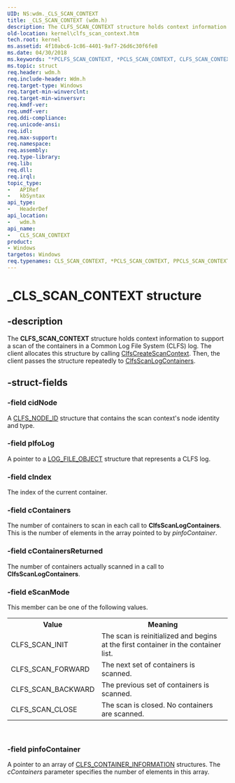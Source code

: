 ```yaml
---
UID: NS:wdm._CLS_SCAN_CONTEXT
title: _CLS_SCAN_CONTEXT (wdm.h)
description: The CLFS_SCAN_CONTEXT structure holds context information to support a scan of the containers in a Common Log File System (CLFS) log.
old-location: kernel\clfs_scan_context.htm
tech.root: kernel
ms.assetid: 4f10abc6-1c86-4401-9af7-26d6c30f6fe8
ms.date: 04/30/2018
ms.keywords: "*PCLFS_SCAN_CONTEXT, *PCLS_SCAN_CONTEXT, CLFS_SCAN_CONTEXT, CLFS_SCAN_CONTEXT structure [Kernel-Mode Driver Architecture], CLS_SCAN_CONTEXT, CLS_SCAN_CONTEXT structure [Kernel-Mode Driver Architecture], PCLFS_SCAN_CONTEXT, PCLFS_SCAN_CONTEXT structure pointer [Kernel-Mode Driver Architecture], PCLS_SCAN_CONTEXT, PCLS_SCAN_CONTEXT structure pointer [Kernel-Mode Driver Architecture], PPCLFS_SCAN_CONTEXT, PPCLFS_SCAN_CONTEXT structure pointer [Kernel-Mode Driver Architecture], PPCLS_SCAN_CONTEXT, PPCLS_SCAN_CONTEXT structure pointer [Kernel-Mode Driver Architecture], _CLS_SCAN_CONTEXT, kernel.clfs_scan_context, kstruct_a_286b1bd0-bd24-472c-be28-406269b7a687.xml, wdm/CLFS_SCAN_CONTEXT, wdm/CLS_SCAN_CONTEXT, wdm/PCLFS_SCAN_CONTEXT, wdm/PCLS_SCAN_CONTEXT, wdm/PPCLFS_SCAN_CONTEXT, wdm/PPCLS_SCAN_CONTEXT"
ms.topic: struct
req.header: wdm.h
req.include-header: Wdm.h
req.target-type: Windows
req.target-min-winverclnt: 
req.target-min-winversvr: 
req.kmdf-ver: 
req.umdf-ver: 
req.ddi-compliance: 
req.unicode-ansi: 
req.idl: 
req.max-support: 
req.namespace: 
req.assembly: 
req.type-library: 
req.lib: 
req.dll: 
req.irql: 
topic_type:
-	APIRef
-	kbSyntax
api_type:
-	HeaderDef
api_location:
-	wdm.h
api_name:
-	CLS_SCAN_CONTEXT
product:
- Windows
targetos: Windows
req.typenames: CLS_SCAN_CONTEXT, *PCLS_SCAN_CONTEXT, PPCLS_SCAN_CONTEXT
---
```


# _CLS_SCAN_CONTEXT structure


## -description


The <b>CLFS_SCAN_CONTEXT</b> structure holds context information to support a scan of the containers in a Common Log File System (CLFS) log. The client allocates this structure by calling <a href="https://msdn.microsoft.com/library/windows/hardware/ff541527">ClfsCreateScanContext</a>. Then, the client passes the structure repeatedly to <a href="https://msdn.microsoft.com/library/windows/hardware/ff541737">ClfsScanLogContainers</a>. 


## -struct-fields




### -field cidNode

A <a href="https://msdn.microsoft.com/99132138-b7ba-47a1-ac40-353d5d70db42">CLFS_NODE_ID</a> structure that contains the scan context's node identity and type.


### -field plfoLog

A pointer to a <a href="https://msdn.microsoft.com/library/windows/hardware/ff554316">LOG_FILE_OBJECT</a> structure that represents a CLFS log.


### -field cIndex

The index of the current container.


### -field cContainers

The number of containers to scan in each call to <b>ClfsScanLogContainers</b>. This is the number of elements in the array pointed to by <i>pinfoContainer</i>.


### -field cContainersReturned

The number of containers actually scanned in a call to <b>ClfsScanLogContainers</b>.


### -field eScanMode

This member can be one of the following values.

<table>
<tr>
<th>Value</th>
<th>Meaning</th>
</tr>
<tr>
<td>
CLFS_SCAN_INIT

</td>
<td>
The scan is reinitialized and begins at the first container in the container list.

</td>
</tr>
<tr>
<td>
CLFS_SCAN_FORWARD

</td>
<td>
The next set of containers is scanned.

</td>
</tr>
<tr>
<td>
CLFS_SCAN_BACKWARD

</td>
<td>
The previous set of containers is scanned.

</td>
</tr>
<tr>
<td>
CLFS_SCAN_CLOSE

</td>
<td>
The scan is closed. No containers are scanned.

</td>
</tr>
</table>
 


### -field pinfoContainer

A pointer to an array of <a href="https://msdn.microsoft.com/library/windows/hardware/ff541782">CLFS_CONTAINER_INFORMATION</a> structures. The <i>cContainers</i> parameter specifies the number of elements in this array. 

